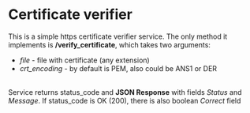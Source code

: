 # Certificate verifier
This is a simple https certificate verifier service. The only method it implements is **/verify_certificate**, which takes two arguments: 
- *file* - file with certificate (any extension)
- *crt_encoding* - by default is PEM, also could be ANS1 or DER </ul>\
Service returns status_code and **JSON Response** with fields *Status* and *Message*. If status_code is OK (200), there is also boolean *Correct* field
